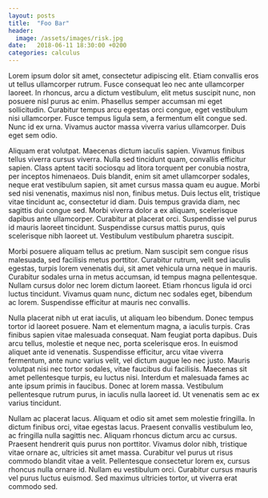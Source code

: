```yaml
---
layout: posts
title:  "Foo Bar"
header: 
  image: /assets/images/risk.jpg 
date:   2018-06-11 18:30:00 +0200
categories: calculus
---
```


Lorem ipsum dolor sit amet, consectetur adipiscing elit. Etiam convallis eros ut tellus ullamcorper rutrum. Fusce consequat leo nec ante ullamcorper laoreet. In rhoncus, arcu a dictum vestibulum, elit metus suscipit nunc, non posuere nisl purus ac enim. Phasellus semper accumsan mi eget sollicitudin. Curabitur tempus arcu egestas orci congue, eget vestibulum nisi ullamcorper. Fusce tempus ligula sem, a fermentum elit congue sed. Nunc id ex urna. Vivamus auctor massa viverra varius ullamcorper. Duis eget sem odio.

Aliquam erat volutpat. Maecenas dictum iaculis sapien. Vivamus finibus tellus viverra cursus viverra. Nulla sed tincidunt quam, convallis efficitur sapien. Class aptent taciti sociosqu ad litora torquent per conubia nostra, per inceptos himenaeos. Duis blandit, enim sit amet ullamcorper sodales, neque erat vestibulum sapien, sit amet cursus massa quam eu augue. Morbi sed nisi venenatis, maximus nisl non, finibus metus. Duis lectus elit, tristique vitae tincidunt ac, consectetur id diam. Duis tempus gravida diam, nec sagittis dui congue sed. Morbi viverra dolor a ex aliquam, scelerisque dapibus ante ullamcorper. Curabitur at placerat orci. Suspendisse vel purus id mauris laoreet tincidunt. Suspendisse cursus mattis purus, quis scelerisque nibh laoreet ut. Vestibulum vestibulum pharetra suscipit.

Morbi posuere aliquam tellus ac pretium. Nam suscipit sem congue risus malesuada, sed facilisis metus porttitor. Curabitur rutrum, velit sed iaculis egestas, turpis lorem venenatis dui, sit amet vehicula urna neque in mauris. Curabitur sodales urna in metus accumsan, id tempus magna pellentesque. Nullam cursus dolor nec lorem dictum laoreet. Etiam rhoncus ligula id orci luctus tincidunt. Vivamus quam nunc, dictum nec sodales eget, bibendum ac lorem. Suspendisse efficitur at mauris nec convallis.

Nulla placerat nibh ut erat iaculis, ut aliquam leo bibendum. Donec tempus tortor id laoreet posuere. Nam et elementum magna, a iaculis turpis. Cras finibus sapien vitae malesuada consequat. Nam feugiat porta dapibus. Duis arcu tellus, molestie et neque nec, porta scelerisque eros. In euismod aliquet ante id venenatis. Suspendisse efficitur, arcu vitae viverra fermentum, ante nunc varius velit, vel dictum augue leo nec justo. Mauris volutpat nisi nec tortor sodales, vitae faucibus dui facilisis. Maecenas sit amet pellentesque turpis, eu luctus nisi. Interdum et malesuada fames ac ante ipsum primis in faucibus. Donec at lorem massa. Vestibulum pellentesque rutrum purus, in iaculis nulla laoreet id. Ut venenatis sem ac ex varius tincidunt.

Nullam ac placerat lacus. Aliquam et odio sit amet sem molestie fringilla. In dictum finibus orci, vitae egestas lacus. Praesent convallis vestibulum leo, ac fringilla nulla sagittis nec. Aliquam rhoncus dictum arcu ac cursus. Praesent hendrerit quis purus non porttitor. Vivamus dolor nibh, tristique vitae ornare ac, ultricies sit amet massa. Curabitur vel purus ut risus commodo blandit vitae a velit. Pellentesque consectetur lorem ex, cursus rhoncus nulla ornare id. Nullam eu vestibulum orci. Curabitur cursus mauris vel purus luctus euismod. Sed maximus ultricies tortor, ut viverra erat commodo sed. 